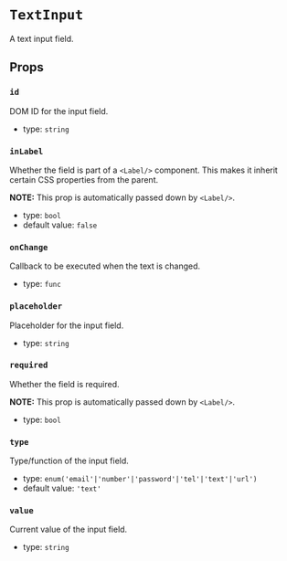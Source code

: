 `TextInput`
===========

A text input field.

Props
-----

### `id`

DOM ID for the input field.

- type: `string`


### `inLabel`

Whether the field is part of a `<Label/>` component. This makes it inherit certain CSS properties from the parent.

**NOTE:** This prop is automatically passed down by `<Label/>`.

- type: `bool`
- default value: `false`


### `onChange`

Callback to be executed when the text is changed.

- type: `func`


### `placeholder`

Placeholder for the input field.

- type: `string`


### `required`

Whether the field is required.

**NOTE:** This prop is automatically passed down by `<Label/>`.

- type: `bool`


### `type`

Type/function of the input field.

- type: `enum('email'|'number'|'password'|'tel'|'text'|'url')`
- default value: `'text'`


### `value`

Current value of the input field.

- type: `string`

